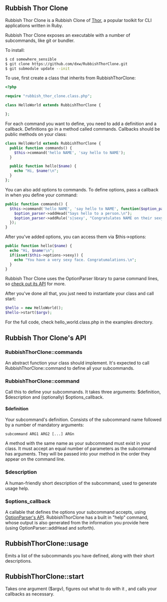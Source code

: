 ## Rubbish Thor Clone

Rubbish Thor Clone is a Rubbish Clone of [Thor](http://whatisthor.com/), a popular toolkit for CLI applications written in Ruby.

Rubbish Thor Clone exposes an executable with a number of subcommands, like git or bundler.

To install:

```bash
$ cd somewhere_sensible
$ git clone https://github.com/dxw/RubbishThorClone.git
$ git submodule update --init
```

To use, first create a class that inherits from RubbishThorClone:

```php
<?php

require "rubbish_thor_clone.class.php";

class HelloWorld extends RubbishThorClone {

};
```

For each command you want to define, you need to add a definition and a callback. Definitions go in a method called commands. Callbacks should be public methods on your class:

```php
class HelloWorld extends RubbishThorClone {
  public function commands() {
    $this->command('hello NAME', 'say hello to NAME');
  }

  public function hello($name) {
    echo "Hi, $name!\n";
  }
};
```

You can also add options to commands. To define options, pass a callback in when you define your command:

```php
public function commands() {
  $this->command('hello NAME', 'say hello to NAME', function($option_parser) {
    $option_parser->addHead("Says hello to a person.\n");
    $option_parser->addRule('s|sexy', "Congratulates NAME on their sexy face");
  });
}
```

After you've added options, you can access them via $this->options:

```php
public function hello($name) {
  echo "Hi, $name!\n";
  if(isset($this->options->sexy)) {
    echo "You have a very sexy face. Congratumalations.\n";
  }
}
```

Rubbish Thor Clone uses the OptionParser library to parse command lines, so [check out its API](https://github.com/mjijackson/optionparser) for more.

After you've done all that, you just need to instantiate your class and call start:

```php
$hello = new HelloWorld();
$hello->start($argv);
```

For the full code, check hello_world.class.php in the examples directory.

## Rubbish Thor Clone's API

### RubbishThorClone::commands

An abstract function your class should implement. It's expected to call RubbishThorClone::command to define all your subcommands.

### RubbishThorClone::command

Call this to define your subcommands. It takes three arguments: $definition, $description and (optionally) $options_callback.

#### $definition

Your subcommand's definition. Consists of the subcommand name followed by a number of mandatory arguments:

```
subcommand ARG1 ARG2 [...] ARGn
```

A method with the same name as your subcommand must exist in your class. It must accept an equal number of parameters as the subcommand has arguments. They will be passed into your method in the order they appear on the command line.

### $description

A human-friendly short description of the subcommand, used to generate usage help.

### $options_callback

A callable that defines the options your subcommand accepts, using [OptionParser's API](https://github.com/mjijackson/optionparser). RubbishThorClone has a built in "help" command, whose output is also generated from the information you provide here (using OptionParser::addHead and soforth).

## RubbishThorClone::usage

Emits a list of the subcommands you have defined, along with their short descriptions.

## RubbishThorClone::start

Takes one argument ($argv), figures out what to do with it , and calls your callbacks as necessary.


